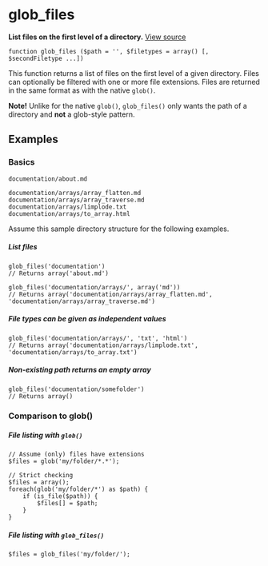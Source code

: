 
# glob_files

**List files on the first level of a directory.** [View source](https://bitbucket.org/Eiskis/baseline.php/src/default/source/glob/glob_files.php?at=default)

	function glob_files ($path = '', $filetypes = array() [, $secondFiletype ...])

This function returns a list of files on the first level of a given directory. Files can optionally be filtered with one or more file extensions. Files are returned in the same format as with the native `glob()`.

**Note!** Unlike for the native `glob()`, `glob_files()` only wants the path of a directory and **not** a glob-style pattern.



## Examples

### Basics

	documentation/about.md

	documentation/arrays/array_flatten.md
	documentation/arrays/array_traverse.md
	documentation/arrays/limplode.txt
	documentation/arrays/to_array.html

Assume this sample directory structure for the following examples.

##### List files
	glob_files('documentation')
	// Returns array('about.md')

	glob_files('documentation/arrays/', array('md'))
	// Returns array('documentation/arrays/array_flatten.md', 'documentation/arrays/array_traverse.md')
	
##### File types can be given as independent values
	glob_files('documentation/arrays/', 'txt', 'html')
	// Returns array('documentation/arrays/limplode.txt', 'documentation/arrays/to_array.txt')

##### Non-existing path returns an empty array
	glob_files('documentation/somefolder')
	// Returns array()



### Comparison to glob()

##### File listing with `glob()`

	// Assume (only) files have extensions
	$files = glob('my/folder/*.*');

	// Strict checking
	$files = array();
	foreach(glob('my/folder/*') as $path) {
		if (is_file($path)) {
			$files[] = $path;
		}
	}

##### File listing with `glob_files()`
	$files = glob_files('my/folder/');
